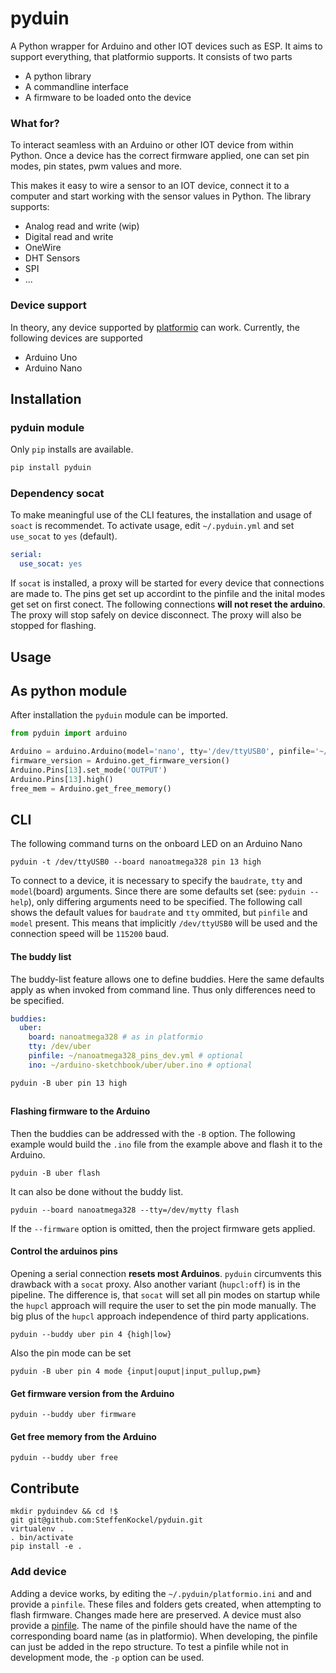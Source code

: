 # pyduin

A Python wrapper for Arduino and other IOT devices such as ESP. It aims to support everything, that platformio supports. It consists of two parts

* A python library
* A commandline interface
* A firmware to be loaded onto the device

### What for?

To interact seamless with an Arduino or other IOT device from within Python. Once a device has the correct firmware applied, one can set pin modes, pin states, pwm values and more.

This makes it easy to wire a sensor to an IOT device, connect it to a computer and start working with the sensor values in Python. The library supports:

- Analog read and write (wip)
- Digital read and write
- OneWire
- DHT Sensors
- SPI
- ...

### Device support

In theory, any device supported by [platformio](https://platformio.org/) can work. Currently, the following devices are supported

* Arduino Uno
* Arduino Nano

## Installation

### pyduin module

Only `pip` installs are available.

```bash
pip install pyduin
```

### Dependency socat

To make meaningful use of the CLI features, the installation and usage of `soact` is recommendet. To activate usage, edit `~/.pyduin.yml` and set `use_socat` to `yes` (default).
```yaml
serial:
  use_socat: yes
```
If `socat` is installed, a proxy will be started for every device that connections are made to. The pins get set up accordint to the pinfile and the inital modes get set on first conect. The following connections **will not reset the arduino**. The proxy will stop safely on device disconnect. The proxy will also be stopped for flashing.

## Usage

## As python module

After installation the `pyduin` module can be imported.
```python
from pyduin import arduino

Arduino = arduino.Arduino(model='nano', tty='/dev/ttyUSB0', pinfile='~/.pyduin/pinfiles/nano.yml', baudrate=115200)
firmware_version = Arduino.get_firmware_version()
Arduino.Pins[13].set_mode('OUTPUT')
Arduino.Pins[13].high()
free_mem = Arduino.get_free_memory()
```
## CLI

The following command turns on the onboard LED on an Arduino Nano
```
pyduin -t /dev/ttyUSB0 --board nanoatmega328 pin 13 high 
```

To connect to a device, it is necessary to specify the `baudrate`, `tty` and `model`(board) arguments. Since there are some defaults set (see: `pyduin --help`), only differing arguments need to be specified. The following call shows the default values for `baudrate` and `tty` ommited, but `pinfile` and `model` present. This means that implicitly `/dev/ttyUSB0` will be used and the connection speed will be `115200` baud.

#### The buddy list

The buddy-list feature allows one to define buddies. Here the same defaults apply as when invoked from command line. Thus only differences need to be specified.

```yaml
buddies:
  uber:
    board: nanoatmega328 # as in platformio
    tty: /dev/uber
    pinfile: ~/nanoatmega328_pins_dev.yml # optional 
    ino: ~/arduino-sketchbook/uber/uber.ino # optional
```

```
pyduin -B uber pin 13 high
```
## 

#### Flashing firmware to the Arduino

Then the buddies can be addressed with the `-B` option. The following example would build the `.ino` file from the example above and flash it to the Arduino. 
```
pyduin -B uber flash
```
It can also be done without the buddy list.
```
pyduin --board nanoatmega328 --tty=/dev/mytty flash
```

If the `--firmware` option is omitted, then the project firmware gets applied.

#### Control the arduinos pins

Opening a serial connection **resets most Arduinos**. `pyduin` circumvents this drawback with a `socat` proxy. Also another variant (`hupcl:off`) is in the pipeline. The difference is, that `socat` will set all pin modes on startup while the `hupcl` approach will require the user to set the pin mode manually. The big plus of the `hupcl` approach independence of third party applications.
```
pyduin --buddy uber pin 4 {high|low}
```
Also the pin mode can be set
```
pyduin -B uber pin 4 mode {input|ouput|input_pullup,pwm}
```
#### Get firmware version from the Arduino

```
pyduin --buddy uber firmware
```
#### Get free memory from the Arduino

```
pyduin --buddy uber free
```

## Contribute

```
mkdir pyduindev && cd !$
git git@github.com:SteffenKockel/pyduin.git
virtualenv .
. bin/activate
pip install -e .
```

### Add device

Adding a device works, by editing the `~/.pyduin/platformio.ini` and and provide a `pinfile`. These files and folders gets created, when attempting to flash firmware. Changes made here are preserved. A device must also provide a [pinfile]('/src/pyduin/data/pinfiles'). The name of the pinfile should have the name of the corresponding board name (as in platformio).
When developing, the pinfile can just be added in the repo structure. To test a pinfile while not in development mode, the `-p` option can be used.
